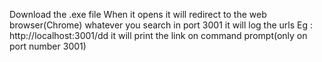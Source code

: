 Download the .exe file
When it opens it will redirect to the web browser(Chrome)
whatever you search in port 3001 it will log the urls 
Eg : http://localhost:3001/dd
it will print the link on command prompt(only on port number 3001)




